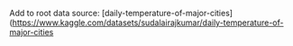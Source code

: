 Add to root data source: [daily-temperature-of-major-cities](https://www.kaggle.com/datasets/sudalairajkumar/daily-temperature-of-major-cities 
